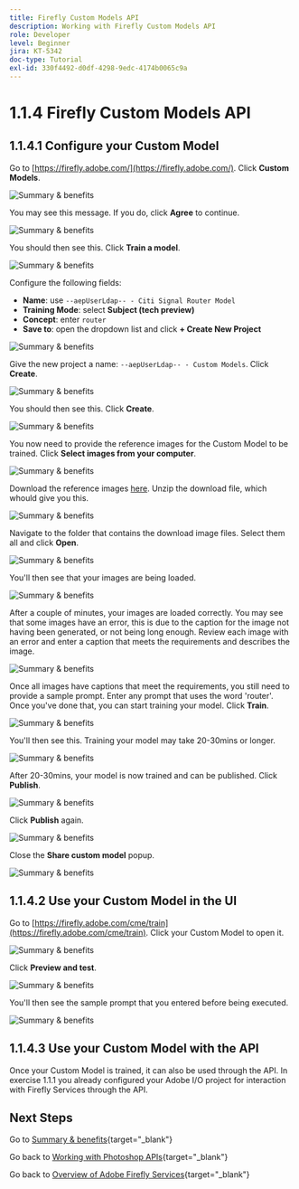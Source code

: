 ```yaml
---
title: Firefly Custom Models API
description: Working with Firefly Custom Models API
role: Developer
level: Beginner
jira: KT-5342
doc-type: Tutorial
exl-id: 330f4492-d0df-4298-9edc-4174b0065c9a
---
```

# 1.1.4 Firefly Custom Models API

## 1.1.4.1 Configure your Custom Model

Go to [https://firefly.adobe.com/](https://firefly.adobe.com/). Click **Custom Models**.

![Summary & benefits](./images/ffcm1.png) 

You may see this message. If you do, click **Agree** to continue.

![Summary & benefits](./images/ffcm2.png) 

You should then see this. Click **Train a model**.

![Summary & benefits](./images/ffcm3.png) 

Configure the following fields:

- **Name**: use `--aepUserLdap-- - Citi Signal Router Model`
- **Training Mode**: select **Subject (tech preview)**
- **Concept**: enter `router`
- **Save to**: open the dropdown list and click **+ Create New Project**

![Summary & benefits](./images/ffcm4.png) 

Give the new project a name: `--aepUserLdap-- - Custom Models`. Click **Create**.

![Summary & benefits](./images/ffcm5.png) 

You should then see this. Click **Create**.

![Summary & benefits](./images/ffcm6.png) 

You now need to provide the reference images for the Custom Model to be trained. Click **Select images from your computer**.

![Summary & benefits](./images/ffcm7.png) 

Download the reference images [here](https://tech-insiders.s3.us-west-2.amazonaws.com/CitiSignal_router.zip). Unzip the download file, which whould give you this.

![Summary & benefits](./images/ffcm8.png) 

Navigate to the folder that contains the download image files. Select them all and click **Open**.

![Summary & benefits](./images/ffcm9.png) 

You'll then see that your images are being loaded.

![Summary & benefits](./images/ffcm10.png)

After a couple of minutes, your images are loaded correctly. You may see that some images have an error, this is due to the caption for the image not having been generated, or not being long enough. Review each image with an error and enter a caption that meets the requirements and describes the image.

![Summary & benefits](./images/ffcm11.png) 

Once all images have captions that meet the requirements, you still need to provide a sample prompt. Enter any prompt that uses the word 'router'. Once you've done that, you can start training your model. Click **Train**.

![Summary & benefits](./images/ffcm12.png) 

You'll then see this. Training your model may take 20-30mins or longer.

![Summary & benefits](./images/ffcm13.png) 

After 20-30mins, your model is now trained and can be published. Click **Publish**.

![Summary & benefits](./images/ffcm14.png) 

Click **Publish** again.

![Summary & benefits](./images/ffcm15.png) 

Close the **Share custom model** popup.

![Summary & benefits](./images/ffcm16.png) 

## 1.1.4.2 Use your Custom Model in the UI

Go to [https://firefly.adobe.com/cme/train](https://firefly.adobe.com/cme/train). Click your Custom Model to open it. 

![Summary & benefits](./images/ffcm19.png)

Click **Preview and test**.

![Summary & benefits](./images/ffcm17.png)

You'll then see the sample prompt that you entered before being executed.

![Summary & benefits](./images/ffcm18.png) 

## 1.1.4.3 Use your Custom Model with the API

Once your Custom Model is trained, it can also be used through the API. In exercise 1.1.1 you already configured your Adobe I/O project for interaction with Firefly Services through the API. 

## Next Steps

Go to [Summary & benefits](./summary.md){target="_blank"}

Go back to [Working with Photoshop APIs](./ex3.md){target="_blank"}

Go back to [Overview of Adobe Firefly Services](./firefly-services.md){target="_blank"}
